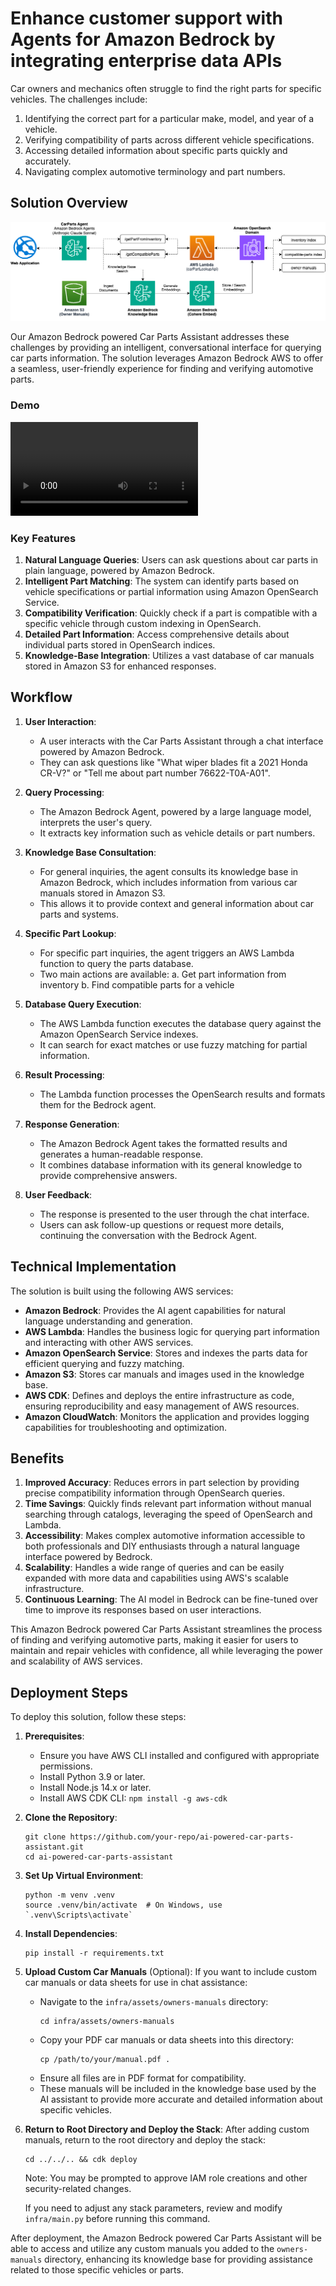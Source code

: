 # Enhance customer support with Agents for Amazon Bedrock by integrating enterprise data APIs

Car owners and mechanics often struggle to find the right parts for specific vehicles. The challenges include:

1. Identifying the correct part for a particular make, model, and year of a vehicle.
2. Verifying compatibility of parts across different vehicle specifications.
3. Accessing detailed information about specific parts quickly and accurately.
4. Navigating complex automotive terminology and part numbers.

## Solution Overview

![Architecture Diagram](./docs/arch.png)

Our Amazon Bedrock powered Car Parts Assistant addresses these challenges by providing an intelligent, conversational interface for querying car parts information. The solution leverages Amazon Bedrock AWS to offer a seamless, user-friendly experience for finding and verifying automotive parts.

### Demo

![Agent Demo](./docs/demo.mov)

### Key Features

1. **Natural Language Queries**: Users can ask questions about car parts in plain language, powered by Amazon Bedrock.
2. **Intelligent Part Matching**: The system can identify parts based on vehicle specifications or partial information using Amazon OpenSearch Service.
3. **Compatibility Verification**: Quickly check if a part is compatible with a specific vehicle through custom indexing in OpenSearch.
4. **Detailed Part Information**: Access comprehensive details about individual parts stored in OpenSearch indices.
5. **Knowledge-Base Integration**: Utilizes a vast database of car manuals stored in Amazon S3 for enhanced responses.

## Workflow

1. **User Interaction**:
   - A user interacts with the Car Parts Assistant through a chat interface powered by Amazon Bedrock.
   - They can ask questions like "What wiper blades fit a 2021 Honda CR-V?" or "Tell me about part number 76622-T0A-A01".

2. **Query Processing**:
   - The Amazon Bedrock Agent, powered by a large language model, interprets the user's query.
   - It extracts key information such as vehicle details or part numbers.

3. **Knowledge Base Consultation**:
   - For general inquiries, the agent consults its knowledge base in Amazon Bedrock, which includes information from various car manuals stored in Amazon S3.
   - This allows it to provide context and general information about car parts and systems.

4. **Specific Part Lookup**:
   - For specific part inquiries, the agent triggers an AWS Lambda function to query the parts database.
   - Two main actions are available:
     a. Get part information from inventory
     b. Find compatible parts for a vehicle

5. **Database Query Execution**:
   - The AWS Lambda function executes the database query against the Amazon OpenSearch Service indexes.
   - It can search for exact matches or use fuzzy matching for partial information.

6. **Result Processing**:
   - The Lambda function processes the OpenSearch results and formats them for the Bedrock agent.

7. **Response Generation**:
   - The Amazon Bedrock Agent takes the formatted results and generates a human-readable response.
   - It combines database information with its general knowledge to provide comprehensive answers.

8. **User Feedback**:
   - The response is presented to the user through the chat interface.
   - Users can ask follow-up questions or request more details, continuing the conversation with the Bedrock Agent.

## Technical Implementation

The solution is built using the following AWS services:

- **Amazon Bedrock**: Provides the AI agent capabilities for natural language understanding and generation.
- **AWS Lambda**: Handles the business logic for querying part information and interacting with other AWS services.
- **Amazon OpenSearch Service**: Stores and indexes the parts data for efficient querying and fuzzy matching.
- **Amazon S3**: Stores car manuals and images used in the knowledge base.
- **AWS CDK**: Defines and deploys the entire infrastructure as code, ensuring reproducibility and easy management of AWS resources.
- **Amazon CloudWatch**: Monitors the application and provides logging capabilities for troubleshooting and optimization.

## Benefits

1. **Improved Accuracy**: Reduces errors in part selection by providing precise compatibility information through OpenSearch queries.
2. **Time Savings**: Quickly finds relevant part information without manual searching through catalogs, leveraging the speed of OpenSearch and Lambda.
3. **Accessibility**: Makes complex automotive information accessible to both professionals and DIY enthusiasts through a natural language interface powered by Bedrock.
4. **Scalability**: Handles a wide range of queries and can be easily expanded with more data and capabilities using AWS's scalable infrastructure.
5. **Continuous Learning**: The AI model in Bedrock can be fine-tuned over time to improve its responses based on user interactions.

This Amazon Bedrock powered Car Parts Assistant streamlines the process of finding and verifying automotive parts, making it easier for users to maintain and repair vehicles with confidence, all while leveraging the power and scalability of AWS services.

## Deployment Steps

To deploy this solution, follow these steps:

1. **Prerequisites**:
   - Ensure you have AWS CLI installed and configured with appropriate permissions.
   - Install Python 3.9 or later.
   - Install Node.js 14.x or later.
   - Install AWS CDK CLI: `npm install -g aws-cdk`

2. **Clone the Repository**:
   ```
   git clone https://github.com/your-repo/ai-powered-car-parts-assistant.git
   cd ai-powered-car-parts-assistant
   ```

3. **Set Up Virtual Environment**:
   ```
   python -m venv .venv
   source .venv/bin/activate  # On Windows, use `.venv\Scripts\activate`
   ```

4. **Install Dependencies**:
   ```
   pip install -r requirements.txt
   ```

5. **Upload Custom Car Manuals** (Optional):
   If you want to include custom car manuals or data sheets for use in chat assistance:
   - Navigate to the `infra/assets/owners-manuals` directory:
     ```
     cd infra/assets/owners-manuals
     ```
   - Copy your PDF car manuals or data sheets into this directory:
     ```
     cp /path/to/your/manual.pdf .
     ```
   - Ensure all files are in PDF format for compatibility.
   - These manuals will be included in the knowledge base used by the AI assistant to provide more accurate and detailed information about specific vehicles.

6. **Return to Root Directory and Deploy the Stack**:
   After adding custom manuals, return to the root directory and deploy the stack:
   ```
   cd ../../.. && cdk deploy
   ```
   Note: You may be prompted to approve IAM role creations and other security-related changes.

   If you need to adjust any stack parameters, review and modify `infra/main.py` before running this command.

After deployment, the Amazon Bedrock powered Car Parts Assistant will be able to access and utilize any custom manuals you added to the `owners-manuals` directory, enhancing its knowledge base for providing assistance related to those specific vehicles or parts.

